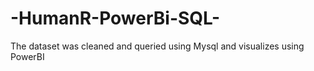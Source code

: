 # -HumanR-PowerBi-SQL-
The dataset was cleaned and queried using Mysql  and visualizes using PowerBI
